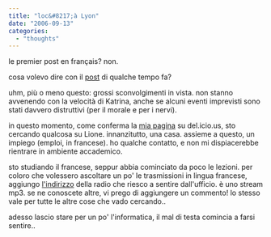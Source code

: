 ```yaml
---
title: "loc&#8217;à Lyon"
date: "2006-09-13"
categories: 
  - "thoughts"
---
```


le premier post en français? non.

cosa volevo dire con il [post](http://www.glare.it/wordpress/?p=112) di qualche tempo fa?

uhm, più o meno questo: grossi sconvolgimenti in vista. non stanno avvenendo con la velocità di Katrina, anche se alcuni eventi imprevisti sono stati davvero distruttivi (per il morale e per i nervi).

in questo momento, come conferma la [mia pagina](http://del.icio.us/ian.b.sparrow) su del.icio.us, sto cercando qualcosa su Lione. innanzitutto, una casa. assieme a questo, un impiego (emploi, in francese). ho qualche contatto, e non mi dispiacerebbe rientrare in ambiente accademico.

sto studiando il francese, seppur abbia cominciato da poco le lezioni. per coloro che volessero ascoltare un po' le trasmissioni in lingua francese, aggiungo [l'indirizzo](http://213.205.96.91:9915) della radio che riesco a sentire dall'ufficio. è uno stream mp3. se ne conoscete altre, vi prego di aggiungere un commento! lo stesso vale per tutte le altre cose che vado cercando..

adesso lascio stare per un po' l'informatica, il mal di testa comincia a farsi sentire..
